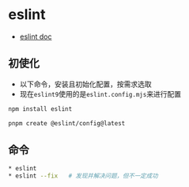 # eslint

* [eslint doc](https://eslint.org/)

## 初使化

* 以下命令，安装且初始化配置，按需求选取
* 现在`eslint9`使用的是`eslint.config.mjs`来进行配置
 
```zsh
npm install eslint

pnpm create @eslint/config@latest
```

## 命令

```zsh
* eslint
* eslint --fix   # 发现并解决问题，但不一定成功
```


